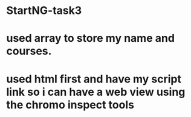 # StartNG-task3
# used array to store my name and courses.
# used html first and have my script link so i can have a web view using the chromo inspect tools
